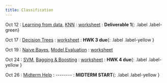 ```yaml
---
title: Classification
---
```


Oct 12 
: [Learning from data](#), [KNN](#) 
  : [worksheet](#)
    : **Deliverable 1**{: .label .label-green}

Oct 17 
: [Decision Trees](#) 
  : [worksheet](#) 
    : **HWK 3 due**{: .label .label-yellow }

Oct 19 
: [Naive Bayes](#), [Model Evaluation](#) 
  : [worksheet](#)

Oct 24 
: [SVM](#), [Bagging & Boosting](#) 
  : [worksheet](#) 
    : **HWK 4 due**{: .label .label-yellow }

Oct 26 
: [Midterm Help](#) 
  : -------- 
    : **MIDTERM START**{: .label .label-yellow }
